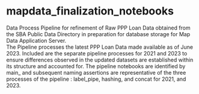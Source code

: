 # mapdata_finalization_notebooks

Data Process Pipeline for refinement of Raw PPP Loan Data obtained from the SBA Public Data Directory in preparation for database storage for Map Data Application Server.<br>
The Pipeline processes the latest PPP Loan Data made available as of June 2023. Included are the separate pipeline processes for 2021 and 2023 to ensure differences observed in the updated datasets are established within its structure and accounted for. The pipeline notebooks are identified by main_ and subsequent naming assertions are representative of the three processes of the pipeline : label_pipe, hashing, and concat for 2021, and 2023.
